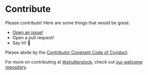 # Contribute

Please contribute! Here are some things that would be great:
- [Open an issue!](https://github.com/shutterstock/devent-router/issues/new)
- Open a pull request!
- Say hi! :wave:

Please abide by the [Contributor Covenant Code of Conduct](CODE_OF_CONDUCT.md).

For more on contributing at [@shutterstock](https://github.com/shutterstock), check out [our welcome repository](https://github.com/shutterstock/welcome).
